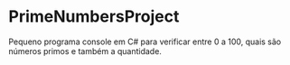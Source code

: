 # PrimeNumbersProject
Pequeno programa console em C# para verificar entre 0 a 100, quais são números primos e também a quantidade.
